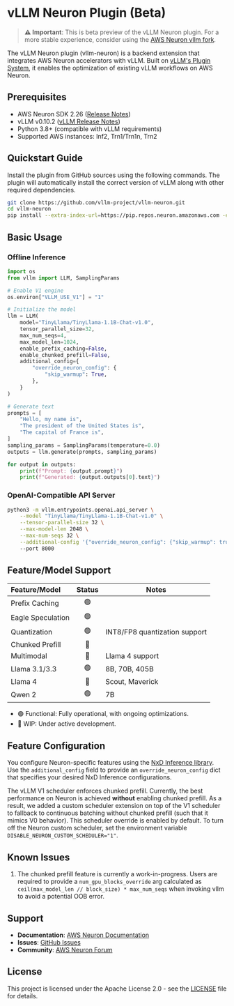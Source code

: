 # vLLM Neuron Plugin (Beta)

> **⚠️ Important**: This is beta preview of the vLLM Neuron plugin. For a more stable experience, consider using the [AWS Neuron vllm fork](https://github.com/aws-neuron/upstreaming-to-vllm/releases/tag/2.26.0).

The vLLM Neuron plugin (vllm-neuron) is a backend extension that integrates AWS Neuron accelerators with vLLM. Built on [vLLM's Plugin System](https://docs.vllm.ai/en/latest/design/plugin_system.html), it enables the optimization of existing vLLM workflows on AWS Neuron.

## Prerequisites

- AWS Neuron SDK 2.26 ([Release Notes](https://awsdocs-neuron.readthedocs-hosted.com/en/latest/release-notes/2.26.0/))
- vLLM v0.10.2 ([vLLM Release Notes](https://github.com/vllm-project/vllm/releases))
- Python 3.8+ (compatible with vLLM requirements)
- Supported AWS instances: Inf2, Trn1/Trn1n, Trn2

## Quickstart Guide

Install the plugin from GitHub sources using the following commands. The plugin will automatically install the correct version of vLLM along with other required dependencies.

```bash
git clone https://github.com/vllm-project/vllm-neuron.git
cd vllm-neuron
pip install --extra-index-url=https://pip.repos.neuron.amazonaws.com -e .
```
## Basic Usage
### Offline Inference

```python
import os
from vllm import LLM, SamplingParams

# Enable V1 engine
os.environ["VLLM_USE_V1"] = "1"

# Initialize the model
llm = LLM(
    model="TinyLlama/TinyLlama-1.1B-Chat-v1.0",
    tensor_parallel_size=32,
    max_num_seqs=4,
    max_model_len=1024,
    enable_prefix_caching=False,
    enable_chunked_prefill=False,
    additional_config={
        "override_neuron_config": {
            "skip_warmup": True,
        },
    }
)

# Generate text
prompts = [
    "Hello, my name is",
    "The president of the United States is",
    "The capital of France is",
]
sampling_params = SamplingParams(temperature=0.0)
outputs = llm.generate(prompts, sampling_params)

for output in outputs:
    print(f"Prompt: {output.prompt}")
    print(f"Generated: {output.outputs[0].text}")
```

### OpenAI-Compatible API Server

```bash
python3 -m vllm.entrypoints.openai.api_server \
    --model "TinyLlama/TinyLlama-1.1B-Chat-v1.0" \
    --tensor-parallel-size 32 \
    --max-model-len 2048 \
    --max-num-seqs 32 \
    --additional-config '{"override_neuron_config": {"skip_warmup": true}}'
    --port 8000 
```
## Feature/Model Support

| Feature/Model | Status | Notes |
|:--------|:------:|-------|
| Prefix Caching | 🟢 |  |
| Eagle Speculation | 🟢 |   |
| Quantization | 🟢 | INT8/FP8 quantization support |
| Chunked Prefill | 🚧 |  |
| Multimodal | 🚧 |  Llama 4 support |
| Llama 3.1/3.3 | 🟢 | 8B, 70B, 405B |
| Llama 4 | 🚧 | Scout, Maverick |
| Qwen 2 | 🟢 | 7B|

- 🟢 Functional: Fully operational, with ongoing optimizations.
- 🚧 WIP: Under active development.
  
## Feature Configuration

You configure Neuron-specific features using the [NxD Inference library](https://awsdocs-neuron.readthedocs-hosted.com/en/latest/libraries/nxd-inference/nxdi-overview.html). Use the `additional_config` field to provide an `override_neuron_config` dict that specifies your desired NxD Inference configurations. 

The vLLM V1 scheduler enforces chunked prefill. Currently, the best performance on Neuron is achieved **without** enabling chunked prefill. As a result, we added a custom scheduler extension on top of the V1 scheduler to fallback to continuous batching without chunked prefill (such that it mimics V0 behavior). This scheduler override is enabled by default. To turn off the Neuron custom scheduler, set the environment variable `DISABLE_NEURON_CUSTOM_SCHEDULER="1"`.


## Known Issues
1. The chunked prefill feature is currently a work-in-progress. Users are required to provide a `num_gpu_blocks_override` arg calculated as `ceil(max_model_len // block_size) * max_num_seqs` when invoking vllm to avoid a potential OOB error.

## Support

- **Documentation**: [AWS Neuron Documentation](https://awsdocs-neuron.readthedocs-hosted.com/)
- **Issues**: [GitHub Issues](https://github.com/vllm-project/vllm-neuron/issues)
- **Community**: [AWS Neuron Forum](https://forums.aws.amazon.com/forum.jspa?forumID=355)

## License

This project is licensed under the Apache License 2.0 - see the [LICENSE](LICENSE) file for details.
